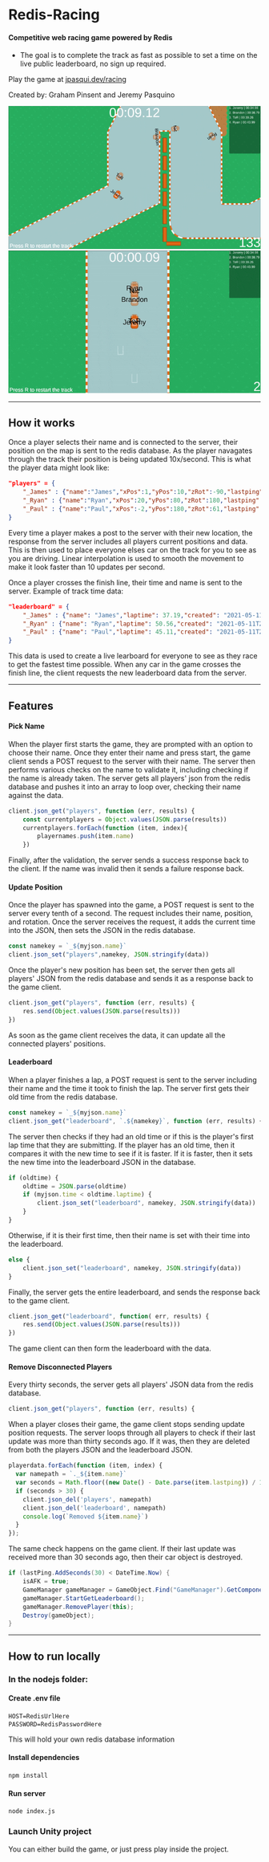 # Redis-Racing

#### Competitive web racing game powered by Redis
- The goal is to complete the track as fast as possible to set a time on the live public leaderboard, no sign up required.

Play the game at [jpasqui.dev/racing](https://jpasqui.dev/racing)

Created by: Graham Pinsent and Jeremy Pasquino


![Thumbnail](images/thumbnail.png)
![Preview Gif](images/preview.gif)

-------------
## How it works

Once a player selects their name and is connected to the server, their position on the map is sent to the redis database. As the player navagates through the track their position is being updated 10x/second. This is what the player data might look like: 
```json
"players" = {
    "_James" : {"name":"James","xPos":1,"yPos":10,"zRot":-90,"lastping": "2021-05-11T21:44:11.640Z"},
    "_Ryan" : {"name":"Ryan","xPos":20,"yPos":80,"zRot":180,"lastping": "2021-05-11T21:45:11.790Z"},
    "_Paul" : {"name":"Paul","xPos":-2,"yPos":180,"zRot":61,"lastping": "2021-05-11T21:45:15.110Z"}
}
```
Every time a player makes a post to the server with their new location, the response from the server includes all players current positions and data. This is then used to place everyone elses car on the track for you to see as you are driving. Linear interpolation is used to smooth the movement to make it look faster than 10 updates per second. 

Once a player crosses the finish line, their time and name is sent to the server. Example of track time data:

```json
"leaderboard" = {
    "_James" : {"name": "James","laptime": 37.19,"created": "2021-05-11T21:56:55.440Z"},
    "_Ryan" : {"name": "Ryan","laptime": 50.56,"created": "2021-05-11T21:57:35.220Z"},
    "_Paul" : {"name": "Paul","laptime": 45.11,"created": "2021-05-11T21:58:51.120Z"}
}
```
This data is used to create a live learboard for everyone to see as they race to get the fastest time possible. When any car in the game crosses the finish line, the client requests the new leaderboard data from the server. 

--------

## Features

#### Pick Name
When the player first starts the game, they are prompted with an option to choose their name. Once they enter their name and press start, the game client sends a POST request to the server with their name. The server then performs various checks on the name to validate it, including checking if the name is already taken. The server gets all players' json from the redis database and pushes it into an array to loop over, checking their name against the data.
```javascript
client.json_get("players", function (err, results) {
    const currentplayers = Object.values(JSON.parse(results))
    currentplayers.forEach(function (item, index){
        playernames.push(item.name)
    })
```
Finally, after the validation, the server sends a success response back to the client. If the name was invalid then it sends a failure response back.

#### Update Position

Once the player has spawned into the game, a POST request is sent to the server every tenth of a second. The request includes their name, position, and rotation. Once the server receives the request, it adds the current time into the JSON, then sets the JSON in the redis database.
```javascript
const namekey = `_${myjson.name}`
client.json_set("players",namekey, JSON.stringify(data))
```
Once the player's new position has been set, the server then gets all players' JSON from the redis database and sends it as a response back to the game client.
```javascript
client.json_get("players", function (err, results) {
    res.send(Object.values(JSON.parse(results)))
})
```
As soon as the game client receives the data, it can update all the connected players' positions.

#### Leaderboard

When a player finishes a lap, a POST request is sent to the server including their name and the time it took to finish the lap. The server first gets their old time from the redis database.
```javascript
const namekey = `_${myjson.name}`
client.json_get("leaderboard", `.${namekey}`, function (err, results) {
```
The server then checks if they had an old time or if this is the player's first lap time that they are submitting. If the player has an old time, then it compares it with the new time to see if it is faster. If it is faster, then it sets the new time into the leaderboard JSON in the database.
```javascript
if (oldtime) {
    oldtime = JSON.parse(oldtime)
    if (myjson.time < oldtime.laptime) {
        client.json_set("leaderboard", namekey, JSON.stringify(data))
    }
}
```
Otherwise, if it is their first time, then their name is set with their time into the leaderboard.
```javascript
else {
    client.json_set("leaderboard", namekey, JSON.stringify(data))
}
```
Finally, the server gets the entire leaderboard, and sends the response back to the game client.
```javascript
client.json_get("leaderboard", function( err, results) {
    res.send(Object.values(JSON.parse(results)))
})
```
The game client can then form the leaderboard with the data.

#### Remove Disconnected Players

Every thirty seconds, the server gets all players' JSON data from the redis database.
```javascript
client.json_get("players", function (err, results) {
```
When a player closes their game, the game client stops sending update position requests. The server loops through all players to check if their last update was more than thirty seconds ago. If it was, then they are deleted from both the players JSON and the leaderboard JSON.
```javascript
playerdata.forEach(function (item, index) {
  var namepath = `._${item.name}`
  var seconds = Math.floor((new Date() - Date.parse(item.lastping)) / 1000);
  if (seconds > 30) {
    client.json_del('players', namepath)
    client.json_del('leaderboard', namepath)
    console.log(`Removed ${item.name}`)
  }
});
```
The same check happens on the game client. If their last update was received more than 30 seconds ago, then their car object is destroyed.
```C#
if (lastPing.AddSeconds(30) < DateTime.Now) {
    isAFK = true;
    GameManager gameManager = GameObject.Find("GameManager").GetComponent<GameManager>();
    gameManager.StartGetLeaderboard();
    gameManager.RemovePlayer(this);
    Destroy(gameObject);
}
```

---------

## How to run locally

### In the nodejs folder:

#### Create .env file
```
HOST=RedisUrlHere
PASSWORD=RedisPasswordHere
```
This will hold your own redis database information

#### Install dependencies
```
npm install
```
#### Run server
``` 
node index.js
```
### Launch Unity project

You can either build the game, or just press play inside the project.
